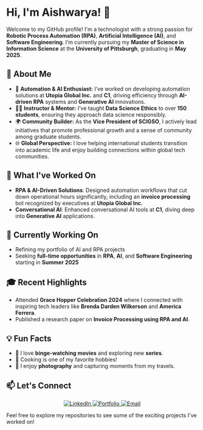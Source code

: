 # Hi, I'm Aishwarya! 👋

Welcome to my GitHub profile! I'm a technologist with a strong passion for **Robotic Process Automation (RPA)**, **Artificial Intelligence (AI)**, and **Software Engineering**. I’m currently pursuing my **Master of Science in Information Science** at the **University of Pittsburgh**, graduating in **May 2025**.

## 🌟 About Me

- 🔧 **Automation & AI Enthusiast:** I’ve worked on developing automation solutions at **Utopia Global Inc.** and **C1**, driving efficiency through **AI-driven RPA** systems and **Generative AI** innovations.
- 👩‍🏫 **Instructor & Mentor:** I’ve taught **Data Science Ethics** to over **150 students**, ensuring they approach data science responsibly.
- 🌍 **Community Builder:** As the **Vice President of SCIGSO**, I actively lead initiatives that promote professional growth and a sense of community among graduate students.
- 🌐 **Global Perspective:** I love helping international students transition into academic life and enjoy building connections within global tech communities.

## 🚀 What I've Worked On
- **RPA & AI-Driven Solutions**: Designed automation workflows that cut down operational hours significantly, including an **invoice processing** bot recognized by executives at **Utopia Global Inc.**
- **Conversational AI**: Enhanced conversational AI tools at **C1**, diving deep into **Generative AI** applications.

## 🎯 Currently Working On
- Refining my portfolio of AI and RPA projects
- Seeking **full-time opportunities** in **RPA**, **AI**, and **Software Engineering** starting in **Summer 2025**

## 🎓 Recent Highlights
- Attended **Grace Hopper Celebration 2024** where I connected with inspiring tech leaders like **Brenda Darden Wilkerson** and **America Ferrera**.
- Published a research paper on **Invoice Processing using RPA and AI**.

## 💡 Fun Facts
- 🎥 I love **binge-watching movies** and exploring new **series**.
- 🍳 Cooking is one of my favorite hobbies!
- 📸 I enjoy **photography** and capturing moments from my travels.

## 📫 Let's Connect
<p align="center">
  <a href="https://www.linkedin.com/in/aishwarya-bhargava05/" target="_blank">
    <img src="https://img.shields.io/badge/LinkedIn-Connect-blue?style=for-the-badge&logo=linkedin" alt="LinkedIn"/>
  </a>
  <a href="https://aishwaryabhargava.github.io/portfolio/#home" target="_blank">
    <img src="https://img.shields.io/badge/Portfolio-Explore-yellow?style=for-the-badge&logo=google-chrome" alt="Portfolio"/>
  </a>
  <a href="mailto:aishwarya.bhargava1198@gmail.com">
    <img src="https://img.shields.io/badge/Email-Contact-green?style=for-the-badge&logo=gmail" alt="Email"/>
  </a>
</p>

Feel free to explore my repositories to see some of the exciting projects I've worked on!
